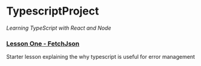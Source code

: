 # TypescriptProject
_Learning TypeScript with React and Node_


### [Lesson One - FetchJson](https://github.com/tiltedcanvas/TypescriptProject/tree/main/LessonOne)

Starter lesson explaining the why typescript is useful for error management
